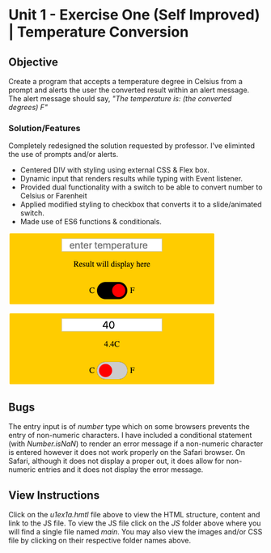 # Unit 1 - Exercise One (Self Improved) | Temperature Conversion

## Objective

Create a program that accepts a temperature degree in Celsius from a prompt and alerts the user the converted result within an alert message. The alert message should say, _"The temperature is: (the converted degrees) F"_

### Solution/Features

Completely redesigned the solution requested by professor. I've eliminted the use of prompts and/or alerts.

- Centered DIV with styling using external CSS & Flex box.
- Dynamic input that renders results while typing with Event listener.
- Provided dual functionality with a switch to be able to convert number to Celsius or Farenheit
- Applied modified styling to checkbox that converts it to a slide/animated switch.
- Made use of ES6 functions & conditionals.

![Screen Shot](img/empty_ss.png)

![Screen Shot](img/filled_ss.png)

## Bugs

The entry input is of _number_ type which on some browsers prevents the entry of non-numeric characters. I have included a conditional statement (with _Number.isNaN_) to render an error message if a non-numeric character is entered however it does not work properly on the Safari browser. On Safari, although it does not display a proper out, it does allow for non-numeric entries and it does not display the error message.

## View Instructions

Click on the _u1ex1a.hmtl_ file above to view the HTML structure, content and link to the JS file. To view the JS file click on the _JS_ folder above where you will find a single file named _main_. You may also view the images and/or CSS file by clicking on their respective folder names above.
